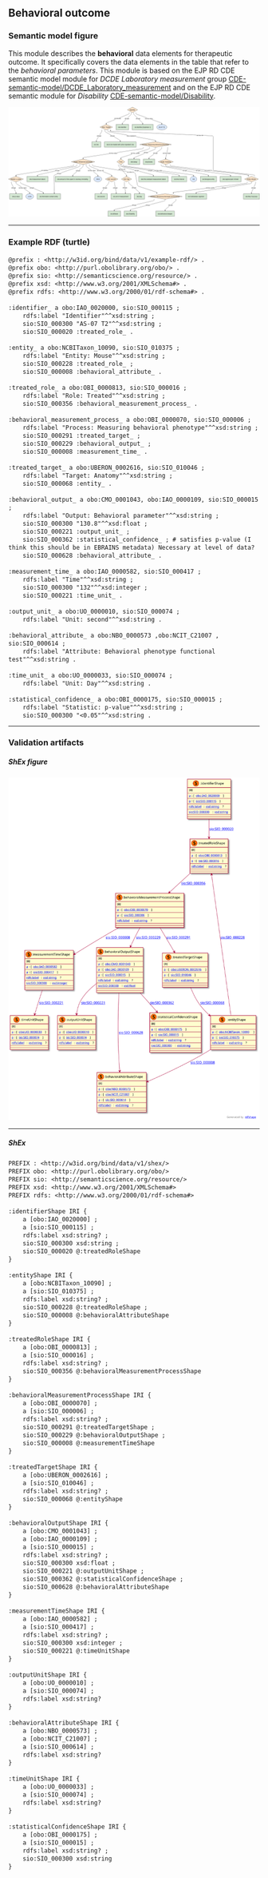 ## Behavioral outcome

### Semantic model figure
This module describes the __behavioral__ data elements for therapeutic outcome. It specifically covers the data elements in the table that refer to the _behavioral parameters_. This module is based on the EJP RD CDE semantic model module for _DCDE Laboratory measurement_ group [CDE-semantic-model/DCDE_Laboratory_measurement](https://github.com/ejp-rd-vp/CDE-semantic-model/blob/develop/docs/DCDE_lab_measurement.md) and on the EJP RD CDE semantic module for _Disability_ [CDE-semantic-model/Disability](https://github.com/ejp-rd-vp/CDE-semantic-model/blob/develop/docs/8.Disability.md).
<p align="center">
    <a href="../images/rdf/behavioral_outcome.png" target="_blank">
        <img src="../images/rdf/behavioral_outcome.png">
    </a>
</p>

***

### Example RDF (turtle)
```ttl
@prefix : <http://w3id.org/bind/data/v1/example-rdf/> .
@prefix obo: <http://purl.obolibrary.org/obo/> .
@prefix sio: <http://semanticscience.org/resource/> .
@prefix xsd: <http://www.w3.org/2001/XMLSchema#> .
@prefix rdfs: <http://www.w3.org/2000/01/rdf-schema#> .

:identifier_ a obo:IAO_0020000, sio:SIO_000115 ;
    rdfs:label "Identifier"^^xsd:string ;
    sio:SIO_000300 "AS-07 T2"^^xsd:string ;
    sio:SIO_000020 :treated_role_ .

:entity_ a obo:NCBITaxon_10090, sio:SIO_010375 ;
    rdfs:label "Entity: Mouse"^^xsd:string ;
    sio:SIO_000228 :treated_role_ ;
    sio:SIO_000008 :behavioral_attribute_ .

:treated_role_ a obo:OBI_0000813, sio:SIO_000016 ;
    rdfs:label "Role: Treated"^^xsd:string ;
    sio:SIO_000356 :behavioral_measurement_process_ .

:behavioral_measurement_process_ a obo:OBI_0000070, sio:SIO_000006 ;
    rdfs:label "Process: Measuring behavioral phenotype"^^xsd:string ;
    sio:SIO_000291 :treated_target_ ;
    sio:SIO_000229 :behavioral_output_ ;
    sio:SIO_000008 :measurement_time_ .

:treated_target_ a obo:UBERON_0002616, sio:SIO_010046 ;
    rdfs:label "Target: Anatomy"^^xsd:string ;
    sio:SIO_000068 :entity_ .

:behavioral_output_ a obo:CMO_0001043, obo:IAO_0000109, sio:SIO_000015 ;
    rdfs:label "Output: Behavioral parameter"^^xsd:string ;
    sio:SIO_000300 "130.8"^^xsd:float ;
    sio:SIO_000221 :output_unit_ ;
    sio:SIO_000362 :statistical_confidence_ ; # satisfies p-value (I think this should be in EBRAINS metadata) Necessary at level of data?
    sio:SIO_000628 :behavioral_attribute_ .

:measurement_time_ a obo:IAO_0000582, sio:SIO_000417 ;
    rdfs:label "Time"^^xsd:string ;
    sio:SIO_000300 "132"^^xsd:integer ;
    sio:SIO_000221 :time_unit_ .

:output_unit_ a obo:UO_0000010, sio:SIO_000074 ;
    rdfs:label "Unit: second"^^xsd:string .

:behavioral_attribute_ a obo:NBO_0000573 ,obo:NCIT_C21007 , sio:SIO_000614 ;
    rdfs:label "Attribute: Behavioral phenotype functional test"^^xsd:string .

:time_unit_ a obo:UO_0000033, sio:SIO_000074 ;
    rdfs:label "Unit: Day"^^xsd:string .

:statistical_confidence_ a obo:OBI_0000175, sio:SIO_000015 ;
    rdfs:label "Statistic: p-value"^^xsd:string ;
    sio:SIO_000300 "<0.05"^^xsd:string .
```

***
### Validation artifacts
##### ShEx figure
<p align="center">
    <a href="../images/shex/behavioral_outcome.svg" target="_blank">
        <img src="../images/shex/behavioral_outcome.svg">
    </a>
</p>

***
##### ShEx
``` ShEx
PREFIX : <http://w3id.org/bind/data/v1/shex/>
PREFIX obo: <http://purl.obolibrary.org/obo/>
PREFIX sio: <http://semanticscience.org/resource/>
PREFIX xsd: <http://www.w3.org/2001/XMLSchema#>
PREFIX rdfs: <http://www.w3.org/2000/01/rdf-schema#>

:identifierShape IRI {
    a [obo:IAO_0020000] ;
    a [sio:SIO_000115] ;
    rdfs:label xsd:string? ;
    sio:SIO_000300 xsd:string ;
    sio:SIO_000020 @:treatedRoleShape
}

:entityShape IRI {
    a [obo:NCBITaxon_10090] ;
    a [sio:SIO_010375] ;
    rdfs:label xsd:string? ;
    sio:SIO_000228 @:treatedRoleShape ;
    sio:SIO_000008 @:behavioralAttributeShape
}

:treatedRoleShape IRI {
    a [obo:OBI_0000813] ;
    a [sio:SIO_000016] ;
    rdfs:label xsd:string? ;
    sio:SIO_000356 @:behavioralMeasurementProcessShape
}

:behavioralMeasurementProcessShape IRI {
    a [obo:OBI_0000070] ;
    a [sio:SIO_000006] ;
    rdfs:label xsd:string? ;
    sio:SIO_000291 @:treatedTargetShape ;
    sio:SIO_000229 @:behavioralOutputShape ;
    sio:SIO_000008 @:measurementTimeShape
}

:treatedTargetShape IRI {
    a [obo:UBERON_0002616] ;
    a [sio:SIO_010046] ;
    rdfs:label xsd:string? ;
    sio:SIO_000068 @:entityShape
}

:behavioralOutputShape IRI {
    a [obo:CMO_0001043] ;
    a [obo:IAO_0000109] ;
    a [sio:SIO_000015] ;
    rdfs:label xsd:string? ;
    sio:SIO_000300 xsd:float ;
    sio:SIO_000221 @:outputUnitShape ;
    sio:SIO_000362 @:statisticalConfidenceShape ;
    sio:SIO_000628 @:behavioralAttributeShape
}

:measurementTimeShape IRI {
    a [obo:IAO_0000582] ;
    a [sio:SIO_000417] ;
    rdfs:label xsd:string? ;
    sio:SIO_000300 xsd:integer ;
    sio:SIO_000221 @:timeUnitShape
}

:outputUnitShape IRI {
    a [obo:UO_0000010] ;
    a [sio:SIO_000074] ;
    rdfs:label xsd:string?
}

:behavioralAttributeShape IRI {
    a [obo:NBO_0000573] ;
    a [obo:NCIT_C21007] ;
    a [sio:SIO_000614] ;
    rdfs:label xsd:string?
}

:timeUnitShape IRI {
    a [obo:UO_0000033] ;
    a [sio:SIO_000074] ;
    rdfs:label xsd:string?
}

:statisticalConfidenceShape IRI {
    a [obo:OBI_0000175] ;
    a [sio:SIO_000015] ;
    rdfs:label xsd:string? ;
    sio:SIO_000300 xsd:string
}
```
